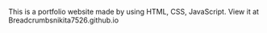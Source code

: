 This is a portfolio website made by using HTML, CSS, JavaScript.
View it at Breadcrumbsnikita7526.github.io

